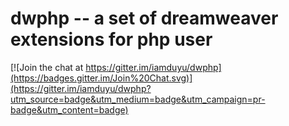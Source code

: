 dwphp -- a set of dreamweaver extensions for php user
=======

[![Join the chat at https://gitter.im/iamduyu/dwphp](https://badges.gitter.im/Join%20Chat.svg)](https://gitter.im/iamduyu/dwphp?utm_source=badge&utm_medium=badge&utm_campaign=pr-badge&utm_content=badge)
